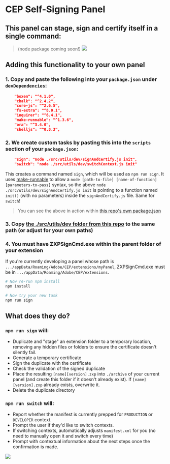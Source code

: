 # CEP Self-Signing Panel

## This panel can stage, sign and certify itself in a single command:

> (node package coming soon!)
> ![](https://thumbs.gfycat.com/KaleidoscopicConsciousIberiannase-size_restricted.gif)

## Adding this functionality to your own panel

### 1. Copy and paste the following into your `package.json` under `devDependencies`:

```json
    "boxen": "^4.1.0",
    "chalk": "^2.4.2",
    "core-js": "^2.6.5",
    "fs-extra": "^8.0.1",
    "inquirer": "^6.4.1",
    "make-runnable": "^1.3.6",
    "ora": "^3.4.0",
    "shelljs": "^0.8.3",
```

### 2. We create custom tasks by pasting this into the `scripts` section of your `package.json`:

```json
    "sign": "node ./src/utils/dev/signAndCertify.js init",
    "switch": "node ./src/utils/dev/switchContext.js init"
```

This creates a command named `sign`, which will be used as `npm run sign`. It uses [make-runnable](https://github.com/super-cache-money/make-runnable) to allow a `node [path-to-file] [name-of-function] [parameters-to-pass]` syntax, so the above `node ./src/utils/dev/signAndCertify.js init` is pointing to a function named `init()` (with no parameters) inside the `signAndCertify.js` file. Same for `switch`!

> You can see the above in action within [this repo's own package.json](https://github.com/Inventsable/CEP-Self-Signing-Panel/blob/master/package.json)

### 3. Copy [the ./src/utils/dev folder from this repo](https://github.com/Inventsable/CEP-Self-Signing-Panel/blob/master/src/utils/signAndCertify.js) to the same path (or adjust for your own paths)

### 4. You must have ZXPSignCmd.exe within the parent folder of your extension

If you're currently developing a panel whose path is `.../appData/Roaming/Adobe/CEP/extensions/myPanel`, ZXPSignCmd.exe must be in `.../appData/Roaming/Adobe/CEP/extensions`.

```bash
# Now re-run npm install
npm install

# Now try your new task
npm run sign
```

## What does they do?

### `npm run sign` will:

- Duplicate and "stage" an extension folder to a temporary location, removing any hidden files or folders to ensure the certificate doesn't silently fail.
- Generate a temporary certificate
- Sign the duplicate with the certificate
- Check the validation of the signed duplicate
- Place the resulting `[name][version].zxp` into `./archive` of your current panel (and create this folder if it doesn't already exist). If `[name][version].zxp` already exists, overwrite it.
- Delete the duplicate directory

### `npm run switch` will:

- Report whether the manifest is currently prepped for `PRODUCTION` or `DEVELOPER` context.
- Prompt the user if they'd like to switch contexts.
- If switching contexts, automatically adjusts `manifest.xml` for you (no need to manually open it and switch every time)
- Prompt with contextual information about the next steps once the confirmation is made.

![](https://thumbs.gfycat.com/WetCrazyGuppy-size_restricted.gif)
